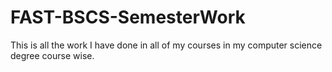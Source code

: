 # FAST-BSCS-SemesterWork
This is all the work I have done in all of my courses in my computer science degree course wise.
